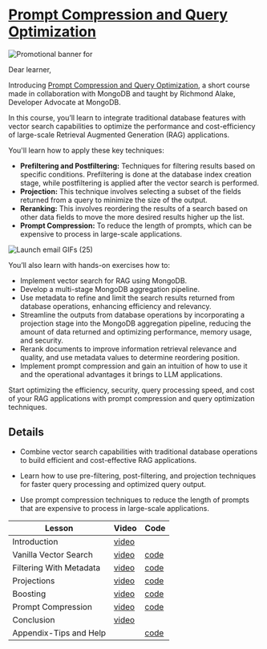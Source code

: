 # [Prompt Compression and Query Optimization](https://learn.deeplearning.ai/courses/prompt-compression-and-query-optimization)

![Promotional banner for](https://ci3.googleusercontent.com/meips/ADKq_NZyUpSNJIT-Y6ZhO4S_r6uXGpXelo7qcwexE_q0ntfELmXX9kbWP2IFMEP6uP314vJzCCwRoxvGj_8YkrI7Vrfpbp_s5hDy02o3EDtLzfOqwucSjRPnAlD0fN_VpGRRnHOtWxMDd964dE9w_psdwJgSsYd9xS52SjJPh6T8qPS-_zX-WBcWwk6aL-LbIAYxw-8ediEa6RPxUB2kVxAUtV9y5QTzzKmbD8O2S16CUWeyHMgPUes6PBUbWahgA58=s0-d-e1-ft#https://info.deeplearning.ai/hs-fs/hubfs/V2_DeepLearning_MongoDB_Banner_2070x1080%20_.png?width=1120&upscale=true&name=V2_DeepLearning_MongoDB_Banner_2070x1080%20_.png)

Dear learner, 

 

Introducing [Prompt Compression and Query Optimization](https://learn.deeplearning.ai/courses/prompt-compression-and-query-optimization), a short course made in collaboration with MongoDB and taught by Richmond Alake, Developer Advocate at MongoDB.

 

In this course, you’ll learn to integrate traditional database features with vector search capabilities to optimize the performance and cost-efficiency of large-scale Retrieval Augmented Generation (RAG) applications.

 

You'll learn how to apply these key techniques: 

  - **Prefiltering and Postfiltering:** Techniques for filtering results based on specific conditions. Prefiltering is done at the database index creation stage, while postfiltering is applied after the vector search is performed.
  - **Projection:** This technique involves selecting a subset of the fields returned from a query to minimize the size of the output.
  - **Reranking:** This involves reordering the results of a search based on other data fields to move the more desired results higher up the list.
  - **Prompt Compression:** To reduce the length of prompts, which can be expensive to process in large-scale applications.

![Launch email GIFs (25)](https://ci3.googleusercontent.com/meips/ADKq_Nb3MfciAyj6cMkoo-IlzkBPg_VZ2WVpnZ6SBZwnMTtP_gx-WbDAfh3wj6aWFvxxb-P1oykvYAtTJKFy1RBM5vEvAGosvME6yXWAcrLjbGpKDZGDrENYFFnGldpfjc576x8DEpXYQIQYicQva_X4VxFMq_1q4T5p4VFlcpw2AMDudgGYy4asj8Tw8nUKqxLw380cJDkv2CnAXsrWYQOu=s0-d-e1-ft#https://info.deeplearning.ai/hs-fs/hubfs/Launch%20email%20GIFs%20(25).gif?width=1120&upscale=true&name=Launch%20email%20GIFs%20(25).gif)

You’ll also learn with hands-on exercises how to: 

  - Implement vector search for RAG using MongoDB.
  - Develop a multi-stage MongoDB aggregation pipeline. 
  - Use metadata to refine and limit the search results returned from database operations, enhancing efficiency and relevancy.
  - Streamline the outputs from database operations by incorporating a projection stage into the MongoDB aggregation pipeline, reducing the amount of data returned and optimizing performance, memory usage, and security.
  - Rerank documents to improve information retrieval relevance and quality, and use metadata values to determine reordering position.
  - Implement prompt compression and gain an intuition of how to use it and the operational advantages it brings to LLM applications.

Start optimizing the efficiency, security, query processing speed, and cost of your RAG applications with prompt compression and query optimization techniques.

## Details

- Combine vector search capabilities with traditional database operations to build efficient and cost-effective RAG applications.

- Learn how to use pre-filtering, post-filtering, and projection techniques for faster query processing and optimized query output.

- Use prompt compression techniques to reduce the length of prompts that are expensive to process in large-scale applications.


|Lesson|Video|Code|
|-|-|-|
|Introduction|[video](https://dyckms5inbsqq.cloudfront.net/MongoDB/C1/L0/sc-MongoDB-C1-L0-master.m3u8)||
|Vanilla Vector Search|[video](https://dyckms5inbsqq.cloudfront.net/MongoDB/C1/L1/sc-MongoDB-C1-L1-master.m3u8)|[code](./L1/)|
|Filtering With Metadata|[video](https://dyckms5inbsqq.cloudfront.net/MongoDB/C1/L2/sc-MongoDB-C1-L2-master.m3u8)|[code](./L2/)|
|Projections|[video](https://dyckms5inbsqq.cloudfront.net/MongoDB/C1/L3/sc-MongoDB-C1-L3-master.m3u8)|[code](./L3/)|
|Boosting|[video](https://dyckms5inbsqq.cloudfront.net/MongoDB/C1/L4/sc-MongoDB-C1-L4-master.m3u8)|[code](./L4/)|
|Prompt Compression|[video](https://dyckms5inbsqq.cloudfront.net/MongoDB/C1/L5_v2/sc-MongoDB-C1-L5-master.m3u8)|[code](./L5/)|
|Conclusion|[video](https://dyckms5inbsqq.cloudfront.net/MongoDB/C1/Conclusion_v2/sc-MongoDB-C1-Conclusion-master.m3u8)||
|Appendix-Tips and Help||[code](./Appendix/)|